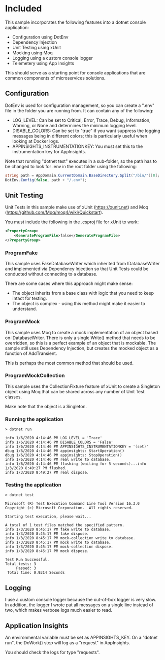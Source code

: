 # Included

This sample incorporates the following features into a dotnet console application:

-   Configuration using DotEnv
-   Dependency Injection
-   Unit Testing using xUnit
-   Mocking using Moq
-   Logging using a custom console logger
-   Telemetery using App Insights

This should serve as a starting point for console applications that are common components of microservices solutions.

## Configuration

DotEnv is used for configuration management, so you can create a ".env" file in the folder you are running from. It can contain any of the following:

-   LOG_LEVEL: Can be set to Critical, Error, Trace, Debug, Information, Warning, or None and determines the minimum logging level.
-   DISABLE_COLORS: Can be set to "true" if you want suppress the logging messages being in different colors; this is particularly useful when looking at Docker logs.
-   APPINSIGHTS_INSTRUMENTATIONKEY: You must set this to the instrumentation key for AppInsights.

Note that running "dotnet test" executes in a sub-folder, so the path has to be changed to look for .env in the root folder using the following:

```c#
string path = AppDomain.CurrentDomain.BaseDirectory.Split("/bin/")[0];
DotEnv.Config(false, path + "/.env");
```

## Unit Testing

Unit Tests in this sample make use of xUnit (https://xunit.net) and Moq (https://github.com/Moq/moq4/wiki/Quickstart).

You must include the following in the .csproj file for xUnit to work:

```xml
<PropertyGroup>
    <GenerateProgramFile>false</GenerateProgramFile>
</PropertyGroup>
```

### ProgramFake

This sample uses FakeDatabaseWriter which inherited from IDatabaseWriter and implemented via Dependency Injection so that Unit Tests could be conducted without connecting to a database.

There are some cases where this approach might make sense:

-   The object inherits from a base class with logic that you need to keep intact for testing.
-   The object is complex - using this method might make it easier to understand.

### ProgramMock

This sample uses Moq to create a mock implementation of an object based on IDatabaseWriter. There is only a single Write() method that needs to be overridden, so this is a perfect example of an object that is mockable. The sample still uses Dependency Injection, but creates the mocked object as a function of AddTransient.

This is perhaps the most common method that should be used.

### ProgramMockCollection

This sample uses the CollectionFixture feature of xUnit to create a Singleton object using Moq that can be shared across any number of Unit Test classes.

Make note that the object is a Singleton.

### Running the application

```
> dotnet run

info 1/6/2020 4:14:46 PM LOG_LEVEL = 'Trace'
info 1/6/2020 4:14:46 PM DISABLE_COLORS = 'False'
info 1/6/2020 4:14:46 PM APPINSIGHTS_INSTRUMENTATIONKEY = '(set)'
dbug 1/6/2020 4:14:46 PM appinsights: StartOperation()
dbug 1/6/2020 4:14:46 PM appinsights: StopOperation()
info 1/6/2020 4:14:46 PM real write to database.
info 1/6/2020 4:14:46 PM flushing (waiting for 5 seconds)...info 1/3/2020 8:49:27 PM flushed.
info 1/3/2020 8:49:27 PM real dispose.
```

### Testing the application

```
> dotnet test

Microsoft (R) Test Execution Command Line Tool Version 16.3.0
Copyright (c) Microsoft Corporation.  All rights reserved.

Starting test execution, please wait...

A total of 1 test files matched the specified pattern.
info 1/3/2020 8:45:17 PM fake write to database.
info 1/3/2020 8:45:17 PM fake dispose.
info 1/3/2020 8:45:17 PM mock-collection write to database.
info 1/3/2020 8:45:17 PM mock write to database.
info 1/3/2020 8:45:17 PM mock-collection dispose.
info 1/3/2020 8:45:17 PM mock dispose.

Test Run Successful.
Total tests: 3
     Passed: 3
 Total time: 0.9314 Seconds
```

## Logging

I use a custom console logger because the out-of-box logger is very slow. In addition, the logger I wrote put all messages on a single line instead of two, which makes verbose logs much easier to read.

## Application Insights

An environmental variable must be set as APPINSIGHTS_KEY. On a "dotnet run", the DoWork() step will log as a "request" in AppInsights.

You should check the logs for type "requests".
